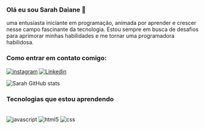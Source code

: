 
### Olá eu sou Sarah Daiane 👋
  uma entusiasta iniciante em programação, animada por aprender e crescer nesse campo fascinante da tecnologia. Estou sempre em busca de desafios para aprimorar minhas habilidades e me tornar uma programadora habilidosa.

 ### Como entrar em contato comigo:

[![instagram](https://img.shields.io/badge/Instagram-E4405F?style=for-the-badge&logo=instagram&logoColor=white)](https://www.instagram.com/_sarah_aguirre/?next=%2F)
[![Linkedin](https://img.shields.io/badge/LinkedIn-0077B5?style=for-the-badge&logo=linkedin&logoColor=white)](https://www.linkedin.com/in/sarah-daiane-solares-257846240)


![Sarah GitHub stats](https://github-readme-stats.vercel.app/api?username=Sarah2059&show_icons=true&theme=tokyonight)

### Tecnologias que estou aprendendo

<div style = "display: inline_block"> <br/>
<img align="center" alt="javascript" src = "https://img.shields.io/badge/JavaScript-F7DF1E?style=for-the-badge&logo=javascript&logoColor=black"/>
<img align="center" alt="html5" src = "https://img.shields.io/badge/HTML5-E34F26?style=for-the-badge&logo=html5&logoColor=white"/>
<img align="center" alt="css" src = "https://img.shields.io/badge/CSS-239120?&style=for-the-badge&logo=css3&logoColor=white" />


</div>
